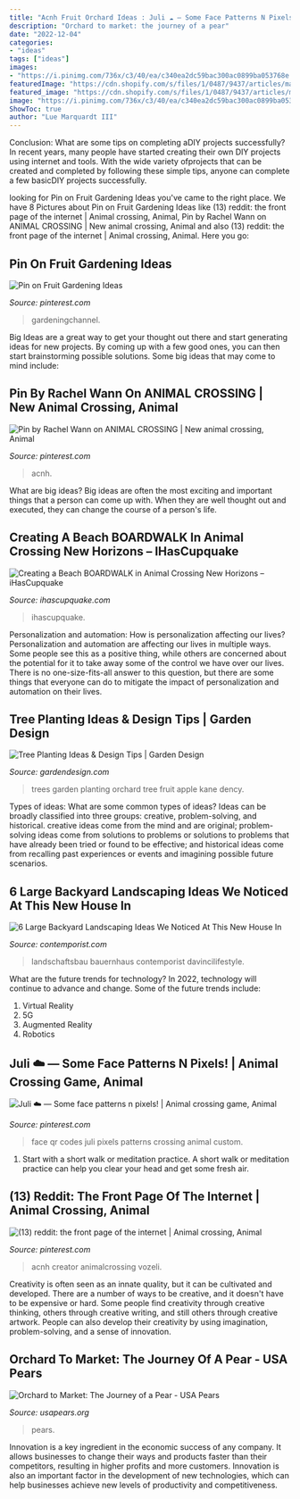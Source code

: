 ```yaml
---
title: "Acnh Fruit Orchard Ideas : Juli ☁️ — Some Face Patterns N Pixels!"
description: "Orchard to market: the journey of a pear"
date: "2022-12-04"
categories:
- "ideas"
tags: ["ideas"]
images:
- "https://i.pinimg.com/736x/c3/40/ea/c340ea2dc59bac300ac0899ba053768e.jpg"
featuredImage: "https://cdn.shopify.com/s/files/1/0487/9437/articles/maxresdefault_6_1200x1200.jpg?v=1599866487"
featured_image: "https://cdn.shopify.com/s/files/1/0487/9437/articles/maxresdefault_6_1200x1200.jpg?v=1599866487"
image: "https://i.pinimg.com/736x/c3/40/ea/c340ea2dc59bac300ac0899ba053768e.jpg"
ShowToc: true
author: "Lue Marquardt III"
---
```



Conclusion: What are some tips on completing aDIY projects successfully?
In recent years, many people have started creating their own DIY projects using internet and tools. With the wide variety ofprojects that can be created and completed by following these simple tips, anyone can complete a few basicDIY projects successfully.

	

		
looking for Pin on Fruit Gardening Ideas you've came to the right place. We have 8 Pictures about Pin on Fruit Gardening Ideas like (13) reddit: the front page of the internet | Animal crossing, Animal, Pin by Rachel Wann on ANIMAL CROSSING | New animal crossing, Animal and also (13) reddit: the front page of the internet | Animal crossing, Animal. Here you go:
		
    
## Pin On Fruit Gardening Ideas

<img loading=lazy src="https://i.pinimg.com/736x/12/43/28/12432829bbbb5e56b197b0c271e19f96.jpg" onerror="this.onerror=null;this.src='https://tse3.mm.bing.net/th?id=OIP.fw1ebc_Br39TFH5vAoKN2QHaLG&amp;pid=15.1';" alt="Pin on Fruit Gardening Ideas">

_Source: pinterest.com_

>gardeningchannel. 

	

Big Ideas are a great way to get your thought out there and start generating ideas for new projects. By coming up with a few good ones, you can then start brainstorming possible solutions. Some big ideas that may come to mind include: 

    
## Pin By Rachel Wann On ANIMAL CROSSING | New Animal Crossing, Animal

<img loading=lazy src="https://i.pinimg.com/736x/c3/40/ea/c340ea2dc59bac300ac0899ba053768e.jpg" onerror="this.onerror=null;this.src='https://tse3.mm.bing.net/th?id=OIP.S5IhShHwILa5rq3xEiylzgHaEK&amp;pid=15.1';" alt="Pin by Rachel Wann on ANIMAL CROSSING | New animal crossing, Animal">

_Source: pinterest.com_

>acnh. 

	

What are big ideas?
Big ideas are often the most exciting and important things that a person can come up with. When they are well thought out and executed, they can change the course of a person's life.

    
## Creating A Beach BOARDWALK In Animal Crossing New Horizons – IHasCupquake

<img loading=lazy src="https://cdn.shopify.com/s/files/1/0487/9437/articles/maxresdefault_6_1200x1200.jpg?v=1599866487" onerror="this.onerror=null;this.src='https://tse1.mm.bing.net/th?id=OIP.Jh6m1b2F-wOp-BZHpZGo6QHaEK&amp;pid=15.1';" alt="Creating a Beach BOARDWALK in Animal Crossing New Horizons – iHasCupquake">

_Source: ihascupquake.com_

>ihascupquake. 

	

Personalization and automation: How is personalization affecting our lives?
Personalization and automation are affecting our lives in multiple ways. Some people see this as a positive thing, while others are concerned about the potential for it to take away some of the control we have over our lives. There is no one-size-fits-all answer to this question, but there are some things that everyone can do to mitigate the impact of personalization and automation on their lives.

    
## Tree Planting Ideas &amp; Design Tips | Garden Design

<img loading=lazy src="http://www.gardendesign.com/pictures/images/675x529Max/site_3/apple-orchard-red-poppies-garden-design_11226.jpg" onerror="this.onerror=null;this.src='https://tse1.mm.bing.net/th?id=OIP.lRVmre2JY_NIixZ1OhxMwwHaE8&amp;pid=15.1';" alt="Tree Planting Ideas &amp; Design Tips | Garden Design">

_Source: gardendesign.com_

>trees garden planting orchard tree fruit apple kane dency. 

	

Types of ideas: What are some common types of ideas?
Ideas can be broadly classified into three groups: creative, problem-solving, and historical. creative ideas come from the mind and are original; problem-solving ideas come from solutions to problems or solutions to problems that have already been tried or found to be effective; and historical ideas come from recalling past experiences or events and imagining possible future scenarios.

    
## 6 Large Backyard Landscaping Ideas We Noticed At This New House In

<img loading=lazy src="https://www.contemporist.com/wp-content/uploads/2020/02/landscaping-raised-vegetable-planters-230220-757-05.jpg" onerror="this.onerror=null;this.src='https://tse4.mm.bing.net/th?id=OIP.I33C7ARezMRkk1ae88rkwwHaJ9&amp;pid=15.1';" alt="6 Large Backyard Landscaping Ideas We Noticed At This New House In">

_Source: contemporist.com_

>landschaftsbau bauernhaus contemporist davincilifestyle. 

	

What are the future trends for technology?
In 2022, technology will continue to advance and change. Some of the future trends include: 
1. Virtual Reality 
2. 5G 
3. Augmented Reality 
4. Robotics 

    
## Juli ☁️ — Some Face Patterns N Pixels! | Animal Crossing Game, Animal

<img loading=lazy src="https://i.pinimg.com/736x/df/35/05/df3505cb262343837375649378cc8d5d.jpg" onerror="this.onerror=null;this.src='https://tse1.mm.bing.net/th?id=OIP.1CB7DzIkwEhPqJfxWaVVZAHaEK&amp;pid=15.1';" alt="Juli ☁️ — Some face patterns n pixels! | Animal crossing game, Animal">

_Source: pinterest.com_

>face qr codes juli pixels patterns crossing animal custom. 

	

1. Start with a short walk or meditation practice. A short walk or meditation practice can help you clear your head and get some fresh air.

    
## (13) Reddit: The Front Page Of The Internet | Animal Crossing, Animal

<img loading=lazy src="https://i.pinimg.com/736x/bc/4e/9d/bc4e9de74bac6dbf7496af97b5e58fe0.jpg" onerror="this.onerror=null;this.src='https://tse4.mm.bing.net/th?id=OIP.x41SwA4ha_IVtuloFpvw7AHaHa&amp;pid=15.1';" alt="(13) reddit: the front page of the internet | Animal crossing, Animal">

_Source: pinterest.com_

>acnh creator animalcrossing vozeli. 

	

Creativity is often seen as an innate quality, but it can be cultivated and developed. There are a number of ways to be creative, and it doesn't have to be expensive or hard. Some people find creativity through creative thinking, others through creative writing, and still others through creative artwork. People can also develop their creativity by using imagination, problem-solving, and a sense of innovation.

    
## Orchard To Market: The Journey Of A Pear - USA Pears

<img loading=lazy src="https://usapears.org/wp-content/uploads/2020/06/369A7902-smaller-scaled.jpg" onerror="this.onerror=null;this.src='https://tse4.mm.bing.net/th?id=OIP.KMJiWTDGS14VruPwiApZ8QHaE8&amp;pid=15.1';" alt="Orchard to Market: The Journey of a Pear - USA Pears">

_Source: usapears.org_

>pears. 

	

Innovation is a key ingredient in the economic success of any company. It allows businesses to change their ways and products faster than their competitors, resulting in higher profits and more customers. Innovation is also an important factor in the development of new technologies, which can help businesses achieve new levels of productivity and competitiveness.


